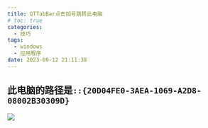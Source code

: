 ```yaml
---
title: QTTabBar点击加号跳转此电脑
# toc: true
categories:
  - 技巧
tags:
  - windows
  - 应用程序
date: 2023-09-12 21:11:38
---
```


## 此电脑的路径是`::{20D04FE0-3AEA-1069-A2D8-08002B30309D}`

![](/assets/blogimages/2023/QTTabBar%E7%82%B9%E5%87%BB%E5%8A%A0%E5%8F%B7%E8%B7%B3%E8%BD%AC%E6%AD%A4%E7%94%B5%E8%84%91/1694524449942.png)  
